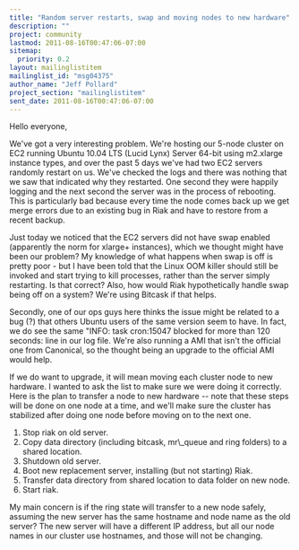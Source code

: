 ```yaml
---
title: "Random server restarts, swap and moving nodes to new hardware"
description: ""
project: community
lastmod: 2011-08-16T00:47:06-07:00
sitemap:
  priority: 0.2
layout: mailinglistitem
mailinglist_id: "msg04375"
author_name: "Jeff Pollard"
project_section: "mailinglistitem"
sent_date: 2011-08-16T00:47:06-07:00
---
```



Hello everyone,

We've got a very interesting problem. We're hosting our 5-node cluster on EC2
running Ubuntu 10.04 LTS (Lucid Lynx) Server
64-bit using
m2.xlarge instance types, and over the past 5 days we've had two EC2 servers
randomly restart on us. We've checked the logs and there was nothing that
we saw that indicated why they restarted. One second they were happily
logging and the next second the server was in the process of rebooting.
 This is particularly bad because every time the node comes back up we get
merge errors due to an existing bug in Riak and have to restore from a
recent backup.

Just today we noticed that the EC2 servers did not have swap enabled
(apparently the norm for xlarge+ instances), which we thought might have
been our problem? My knowledge of what happens when swap is off is pretty
poor - but I have been told that the Linux OOM killer should still be
invoked and start trying to kill processes, rather than the server simply
restarting. Is that correct? Also, how would Riak hypothetically handle
swap being off on a system? We're using Bitcask if that helps.

Secondly, one of our ops guys here thinks the issue might be related to a
bug  (?) that others
Ubuntu users of the same version seem to have. In fact, we do see the same
"INFO: task cron:15047 blocked for more than 120 seconds: line in our log
file. We're also running a AMI that isn't the official one from Canonical,
so the thought being an upgrade to the official AMI would help.

If we do want to upgrade, it will mean moving each cluster node to new
hardware. I wanted to ask the list to make sure we were doing it correctly.
 Here is the plan to transfer a node to new hardware -- note that these
steps will be done on one node at a time, and we'll make sure the cluster
has stabilized after doing one node before moving on to the next one.

 1. Stop riak on old server.
 2. Copy data directory (including bitcask, mr\\_queue and ring folders) to
 a shared location.
 3. Shutdown old server.
 4. Boot new replacement server, installing (but not starting) Riak.
 5. Transfer data directory from shared location to data folder on new
 node.
 6. Start riak.

My main concern is if the ring state will transfer to a new node safely,
assuming the new server has the same hostname and node name as the old
server? The new server will have a different IP address, but all our node
names in our cluster use hostnames, and those will not be changing.
